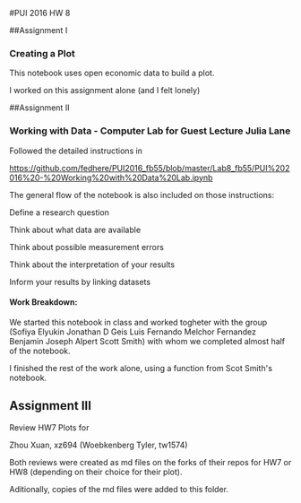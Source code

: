 #PUI 2016 HW 8

##Assignment I

### Creating a Plot 

This notebook uses open economic data to build a plot.

I worked on this assignment alone (and I felt lonely)

##Assignment II

### Working with Data - Computer Lab for Guest Lecture Julia Lane

Followed the detailed instructions in

https://github.com/fedhere/PUI2016_fb55/blob/master/Lab8_fb55/PUI%202016%20-%20Working%20with%20Data%20Lab.ipynb

The general flow of the notebook is also included on those instructions:

Define a research question

Think about what data are available

Think about possible measurement errors

Think about the interpretation of your results

Inform your results by linking datasets

#### Work Breakdown:

We started this notebook in class and worked togheter with the group (Sofiya Elyukin Jonathan D Geis Luis Fernando Melchor Fernandez Benjamin Joseph Alpert Scott Smith) with whom we completed almost half of the notebook.

I finished the rest of the work alone, using a function from Scot Smith's notebook.

## Assignment III

Review HW7 Plots for 

Zhou Xuan, xz694 (Woebkenberg Tyler, tw1574)

Both reviews were created as md files on the forks of their repos for HW7 or HW8 (depending on their choice for their plot).

Aditionally, copies of the md files were added to this folder.


